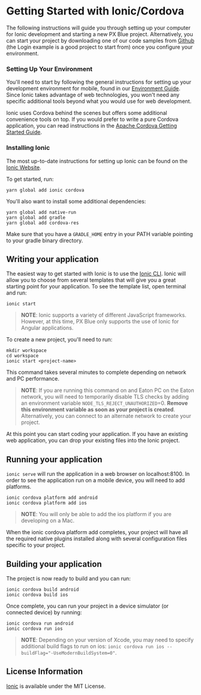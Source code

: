 # Getting Started with Ionic/Cordova
The following instructions will guide you through setting up your computer for Ionic development and starting a new PX Blue project. Alternatively, you can start your project by downloading one of our code samples from [Github](https://github.com/pxblue) (the Login example is a good project to start from) once you configure your environment.

### Setting Up Your Environment
You'll need to start by following the general instructions for setting up your development environment for mobile, found in our [Environment Guide](/development/environment). Since Ionic takes advantage of web technologies, you won't need any specific additional tools beyond what you would use for web development.

Ionic uses Cordova behind the scenes but offers some additional convenience tools on top. If you would prefer to write a pure Cordova application, you can read instructions in the [Apache Cordova Getting Started Guide](/development/frameworks-mobile/cordova).

### Installing Ionic
The most up-to-date instructions for setting up Ionic can be found on the [Ionic Website](https://ionicframework.com/docs/installation/cli).

To get started, run:
```
yarn global add ionic cordova
```

You'll also want to install some additional dependencies:
```
yarn global add native-run
yarn global add gradle
yarn global add cordova-res
```

Make sure that you have a ```GRADLE_HOME``` entry in your PATH variable pointing to your gradle binary directory.

## Writing your application
The easiest way to get started with Ionic is to use the [Ionic CLI](https://ionicframework.com/docs/cli/commands/start). Ionic will allow you to choose from several templates that will give you a great starting point for your application. To see the template list, open terminal and run:
```
ionic start
```

> **NOTE**: Ionic supports a variety of different JavaScript frameworks. However, at this time, PX Blue only supports the use of Ionic for Angular applications.

To create a new project, you'll need to run:
```
mkdir workspace
cd workspace
ionic start <project-name>
```
This command takes several minutes to complete depending on network and PC performance.

> **NOTE**: If you are running this command on and Eaton PC on the Eaton network, you will need to temporarily disable TLS checks by adding an environment variable ```NODE_TLS_REJECT_UNAUTHORIZED```=0. **Remove this environment variable as soon as your project is created**. Alternatively, you can connect to an alternate network to create your project.

At this point you can start coding your application. If you have an existing web application, you can drop your existing files into the Ionic project.

## Running your application
```ionic serve``` will run the application in a web browser on localhost:8100. In order to see the application run on a mobile device, you will need to add platforms.

```
ionic cordova platform add android
ionic cordova platform add ios
```
> **NOTE**: You will only be able to add the ios platform if you are developing on a Mac.

When the ionic cordova platform add completes, your project will have all the required native plugins installed along with several configuration files specific to your project.

## Building your application
The project is now ready to build and you can run:
```
ionic cordova build android
ionic cordova build ios
```

Once complete, you can run your project in a device simulator (or connected device) by running:
```
ionic cordova run android
ionic cordova run ios
```
> **NOTE**: Depending on your version of Xcode, you may need to specify additional build flags to run on ios: ```ionic cordova run ios --buildFlag="-UseModernBuildSystem=0"```.

## License Information
[Ionic](https://ionicframework.com/docs/intro#license) is available under the MIT License. 